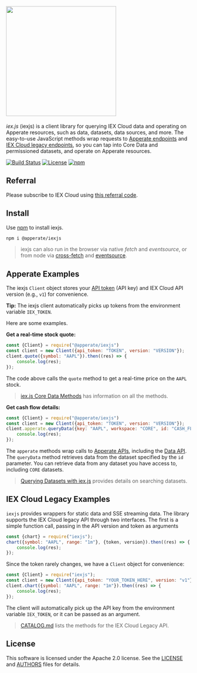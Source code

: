 # <img src="https://raw.githubusercontent.com/iexcloud/iexjs/main/docs/img/icon.png" width="300">

*iex.js* (iexjs) is a client library for querying IEX Cloud data and operating on Apperate resources, such as data, datasets, data sources, and more. The easy-to-use JavaScript methods wrap requests to [Apperate endpoints](https://iexcloud.io/docs/) and [IEX Cloud legacy endpoints](https://iexcloud.io/docs/api/), so you can tap into Core Data and permissioned datasets, and operate on Apperate resources.

[![Build Status](https://github.com/iexcloud/iexjs/workflows/Build%20Status/badge.svg?branch=main)](https://github.com/iexcloud/iexjs/actions?query=workflow%3A%22Build+Status%22)
[![License](https://img.shields.io/github/license/iexcloud/iexjs.svg)](https://github.com/iexcloud/iexjs/)
[![npm](https://img.shields.io/npm/v/iexjs)](https://www.npmjs.com/package/iexjs)

## Referral

Please subscribe to IEX Cloud using [this referral code](https://iexcloud.io/s/6332a3c3 ).

## Install

Use [npm](https://www.npmjs.com) to install iexjs.

```bash
npm i @apperate/iexjs
```

> iexjs can also run in the browser via native *fetch* and *eventsource*, or from node via [cross-fetch](https://www.npmjs.com/package/cross-fetch) and [eventsource](https://github.com/EventSource/eventsource).

## Apperate Examples

The iexjs `Client` object stores your [API token](https://iexcloud.io/documentation/administration/access-and-security.html) (API key) and IEX Cloud API version (e.g., `v1`) for convenience.

**Tip:** The iexjs client automatically picks up tokens from the environment variable `IEX_TOKEN`.

Here are some examples.

**Get a real-time stock quote:**

```javascript
const {Client} = require("@apperate/iexjs")
const client = new Client({api_token: "TOKEN", version: "VERSION"});
client.quote({symbol: "AAPL"}).then((res) => {
    console.log(res);
});
```

The code above calls the `quote` method to get a real-time price on the `AAPL` stock.

> [iex.js Core Data Methods](https://iexcloud.io/documentation/developer-tools/iexjs-library/iexjs-core-data-methods.html) has information on all the methods.

**Get cash flow details:**

```javascript
const {Client} = require("@apperate/iexjs")
const client = new Client({api_token: "TOKEN", version: "VERSION"});
client.apperate.queryData({key: "AAPL", workspace: "CORE", id: "CASH_FLOW"}).then((res) => {
    console.log(res);
});
```

The `apperate` methods wrap calls to [Apperate APIs](https://iexcloud.io/docs/apperate-apis/), including the [Data API](https://iexcloud.io/docs/apperate-apis/data/). The `queryData` method retrieves data from the dataset specified by the `id` parameter. You can retrieve data from any dataset you have access to, including `CORE` datasets.

> [Querying Datasets with iex.js](https://iexcloud.io/documentation/interacting-with-your-data/querying-data/querying-datasets-with-iexjs.html) provides details on searching datasets.

## IEX Cloud Legacy Examples

`iexjs` provides wrappers for static data and SSE streaming data. The library supports the IEX Cloud legacy API through two interfaces. The first is a simple function call, passing in the API version and token as arguments

```javascript
const {chart} = require("iexjs");
chart({symbol: "AAPL", range: "1m"}, {token, version}).then((res) => {
    console.log(res);
});
```

Since the token rarely changes, we have a `Client` object for convenience:

```javascript
const {Client} = require("iexjs");
const client = new Client({api_token: "YOUR_TOKEN_HERE", version: "v1"});
client.chart({symbol: "AAPL", range: "1m"}).then((res) => {
    console.log(res);
});
```

The client will automatically pick up the API key from the environment variable `IEX_TOKEN`, or it can be passed as an argument. 

> [CATALOG.md](./CATALOG.md) lists the methods for the IEX Cloud Legacy API.

## License

This software is licensed under the Apache 2.0 license. See the
[LICENSE](LICENSE) and [AUTHORS](AUTHORS) files for details.
